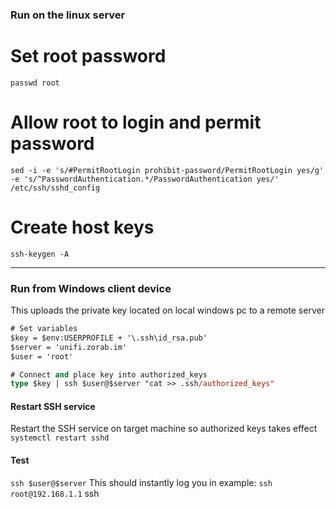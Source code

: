 
### Run on the linux server 

# Set root password 
`passwd root`

# Allow root to login and permit password
`sed -i -e 's/#PermitRootLogin prohibit-password/PermitRootLogin yes/g' -e 's/^PasswordAuthentication.*/PasswordAuthentication yes/' /etc/ssh/sshd_config`

# Create host keys 
`ssh-keygen -A`

---

### Run from Windows client device 

This uploads the private key located on local windows pc to a remote server

```ps
# Set variables
$key = $env:USERPROFILE + '\.ssh\id_rsa.pub'
$server = 'unifi.zorab.im'
$user = 'root'

# Connect and place key into authorized_keys
type $key | ssh $user@$server "cat >> .ssh/authorized_keys"
```

#### Restart SSH service

Restart the SSH service on target machine so authorized keys takes effect
`systemctl restart sshd`

#### Test

`ssh $user@$server` This should instantly log you in
example: `ssh root@192.168.1.1`
ssh 
